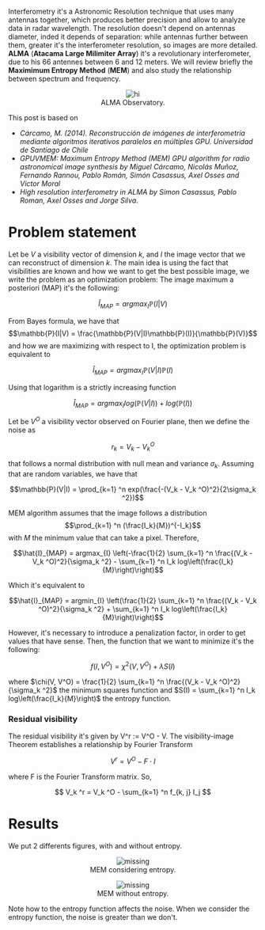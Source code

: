 Interferometry it's a Astronomic Resolution technique that uses many antennas together, which produces better precision and allow to analyze data in radar wavelength.
The resolution doesn't depend on antennas diameter, inded it depends of separation: while antennas further between them, greater it's the interferometer resolution, so images are more detailed. <b>ALMA</b> (<strong>Atacama Large Milimiter Array</strong>) it's a revolutionary interferometer, due to his 66 antennes between 6 and 12 meters.
We will review briefly the <b>Maximimum Entropy Method</b> (<strong>MEM</strong>) and also study the relationship between spectrum and frequency.

<center>
  <figure>
    <img src="https://raw.githubusercontent.com/RodrigoZelada/RodrigoZelada.github.io/master/images/ALMA.jpg" alt="hi" class="inline"/>
    <figcaption>ALMA Observatory.</figcaption>
  </figure>
</center>

This post is based on 
<ul>
  <li><i>Cárcamo, M. (2014). Reconstrucción de imágenes de interferometría mediante algoritmos iterativos paralelos en múltiples GPU. Universidad de Santiago
    de Chile </i> </li>
  <li><i>GPUVMEM: Maximum Entropy Method (MEM) GPU algorithm for radio astronomical image synthesis by Miguel Cárcamo, Nicolás Muñoz, Fernando Rannou, Pablo Román, Simón Casassus, Axel Osses and Victor Moral</i> </li>
    <li><i>High resolution interferometry in ALMA by Simon Casassus, Pablo Roman, Axel Osses and Jorge Silva</i>. </li>
</ul>

<h1> Problem statement </h1>

Let be $V$ a visibility vector of dimension $k$, and $I$ the image vector that we can reconstruct of dimension $k$. The main idea is using the fact that visibilities are known and how we want to get the best possible image, we write the problem as an optimization problem:
The image maximum a posteriori (MAP) it's the following:

$$\hat{I}_{MAP} = argmax_{I} \mathbb{P}(I|V)$$

From Bayes formula, we have that 
$$\mathbb{P}(I|V) = \frac{\mathbb{P}(V|I)\mathbb{P}(I)}{\mathbb{P}(V)}$$
and how we are maximizing with respect to I, the optimization problem is equivalent to

$$\hat{I}_{MAP} = argmax_{I} \mathbb{P}(V|I)\mathbb{P}(I)$$

Using that logarithm is a strictly increasing function

$$\hat{I}_{MAP} = argmax_{I} log(\mathbb{P}(V|I)) + log(\mathbb{P}(I))$$

Let be $V^O$ a visibility vector observed on Fourier plane, then we define the noise as

$$r_k = V_k - V_k ^O$$

that follows a normal distribution with null mean and variance $\sigma_k$.
Assuming that are random variables, we have that

$$\mathbb{P}(V|I) = \prod_{k=1} ^n exp(\frac{-(V_k - V_k ^O)^2}{2\sigma_k ^2})$$

MEM algorithm assumes that the image follows a distribution $$\prod_{k=1} ^n (\frac{I_k}{M})^{-I_k}$$
with $M$ the minimum value that can take a pixel. Therefore,

$$\hat{I}_{MAP} = argmax_{I} \left(-\frac{1}{2} \sum_{k=1} ^n \frac{(V_k - V_k ^O)^2}{\sigma_k ^2} - \sum_{k=1} ^n I_k log\left(\frac{I_k}{M}\right)\right)$$

Which it's equivalent to

$$\hat{I}_{MAP} = argmin_{I} \left(\frac{1}{2} \sum_{k=1} ^n \frac{(V_k - V_k ^O)^2}{\sigma_k ^2} + \sum_{k=1} ^n I_k log\left(\frac{I_k}{M}\right)\right)$$

However, it's necessary to introduce a penalization factor, in order to get values that have sense. 
Then, the function that we want to minimize it's the following:

$$f(I, V^O) = \chi ^2 (V,V^O) + \lambda S(I)$$

where $\chi(V, V^O) = \frac{1}{2}  \sum_{k=1} ^n \frac{(V_k - V_k ^O)^2}{\sigma_k ^2}$ the minimum squares function
and $S(I) = \sum_{k=1} ^n I_k log\left(\frac{I_k}{M}\right)$ the entropy function.

<h3> Residual visibility </h3>

The residual visibility it's given by V^r := V^O - V. The visibility-image Theorem establishes a relationship by Fourier Transform

$$V^r = V^O - F \cdot I$$

where F is the Fourier Transform matrix. So,

$$ V_k ^r = V_k ^O - \sum_{k=1} ^n f_{k, j} I_j $$

<h1> Results </h1>

We put 2 differents figures, with and without entropy.

<center>
  <figure>
      <img src="https://raw.githubusercontent.com/RodrigoZelada/RodrigoZelada.github.io/master/images/M%3D05M0.png" alt="missing"/>
      <figcaption>MEM considering entropy.</figcaption>
    </figure> 
  </center>

<center>
  <figure>
    <img src="https://raw.githubusercontent.com/RodrigoZelada/RodrigoZelada.github.io/master/images/SEM%3D05M0.png" alt="missing"/>
    <figcaption>MEM without entropy.</figcaption>
  </figure> 
 </center>

Note how to the entropy function affects the noise. When we consider the entropy function, the noise is greater than we don't.
